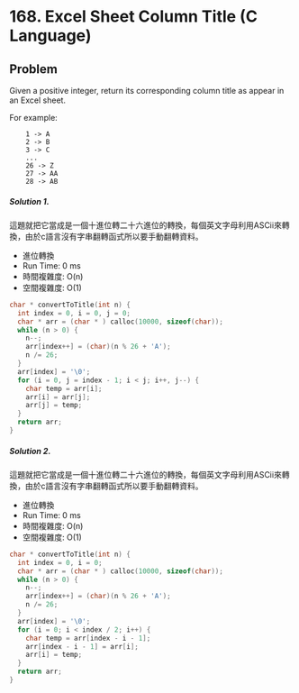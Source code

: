 #  168. Excel Sheet Column Title (C Language)

## Problem

Given a positive integer, return its corresponding column title as appear in an Excel sheet.

For example:
```
    1 -> A
    2 -> B
    3 -> C
    ...
    26 -> Z
    27 -> AA
    28 -> AB 
```

##### Solution 1.

這題就把它當成是一個十進位轉二十六進位的轉換，每個英文字母利用ASCii來轉換，由於c語言沒有字串翻轉函式所以要手動翻轉資料。

- 進位轉換
- Run Time: 0 ms
- 時間複雜度: O(n)
- 空間複雜度: O(1)

```c
char * convertToTitle(int n) {
  int index = 0, i = 0, j = 0;
  char * arr = (char * ) calloc(10000, sizeof(char));
  while (n > 0) {
    n--;
    arr[index++] = (char)(n % 26 + 'A');
    n /= 26;
  }
  arr[index] = '\0';
  for (i = 0, j = index - 1; i < j; i++, j--) {
    char temp = arr[i];
    arr[i] = arr[j];
    arr[j] = temp;
  }
  return arr;
}
```

##### Solution 2.

這題就把它當成是一個十進位轉二十六進位的轉換，每個英文字母利用ASCii來轉換，由於c語言沒有字串翻轉函式所以要手動翻轉資料。

- 進位轉換
- Run Time: 0 ms
- 時間複雜度: O(n)
- 空間複雜度: O(1)

```c
char * convertToTitle(int n) {
  int index = 0, i = 0;
  char * arr = (char * ) calloc(10000, sizeof(char));
  while (n > 0) {
    n--;
    arr[index++] = (char)(n % 26 + 'A');
    n /= 26;
  }
  arr[index] = '\0';
  for (i = 0; i < index / 2; i++) {
    char temp = arr[index - i - 1];
    arr[index - i - 1] = arr[i];
    arr[i] = temp;
  }
  return arr;
}
```
